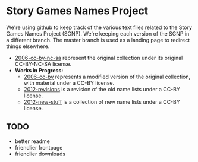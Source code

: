 # Story Games Names Project

We're using github to keep track of the various text files related to the Story Games Names Project (SGNP). We're keeping each version of the SGNP in a different branch. The master branch is used as a landing page to redirect things elsewhere.

* [2006-cc-by-nc-sa](https://github.com/fgj-games/story-games-names-project/tree/2006-cc-by-nc-sa)  represent the original collection under its original CC-BY-NC-SA license.
* **Works in Progress:**
  * [2006-cc-by](https://github.com/fgj-games/story-games-names-project/tree/2006-cc-by) represents a modified version of the original collection, with material under a CC-BY license.
  * [2012-revisions](https://github.com/fgj-games/story-games-names-project/tree/2012-revisions) is a revision of the old name lists under a CC-BY license.
  * [2012-new-stuff](https://github.com/fgj-games/story-games-names-project/tree/2012-new-stuff) is a collection of new name lists under a CC-BY license.

## TODO

* better readme
* friendlier frontpage
* friendlier downloads